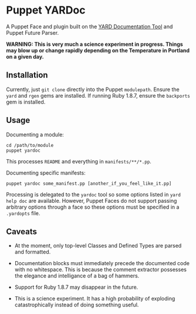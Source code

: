Puppet YARDoc
=============

A Puppet Face and plugin built on the [YARD Documentation Tool](http://yardoc.org/) and Puppet Future Parser.

**WARNING: This is very much a science experiment in progress. Things may blow up or change rapidly depending on the Temperature in Portland on a given day.**


Installation
------------

Currently, just `git clone` directly into the Puppet `modulepath`.
Ensure the `yard` and `rgen` gems are installed.
If running Ruby 1.8.7, ensure the `backports` gem is installed.


Usage
-----

Documenting a module:

    cd /path/to/module
    puppet yardoc

This processes `README` and everything in `manifests/**/*.pp`.

Documenting specific manifests:

    puppet yardoc some_manifest.pp [another_if_you_feel_like_it.pp]

Processing is delegated to the `yardoc` tool so some options listed in `yard help doc` are available.
However, Puppet Faces do not support passing arbitrary options through a face so these options must be specified in a `.yardopts` file.


Caveats
-------

  - At the moment, only top-level Classes and Defined Types are parsed and formatted.

  - Documentation blocks must immediately precede the documented code with no whitespace.
    This is because the comment extractor possesses the elegance and intelligance of a bag of hammers.

  - Support for Ruby 1.8.7 may disappear in the future.

  - This is a science experiment. It has a high probability of exploding catastrophically instead of doing something useful.
